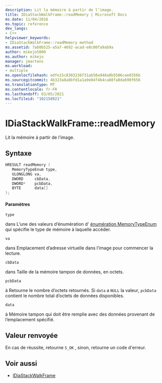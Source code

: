 ```yaml
---
description: Lit la mémoire à partir de l’image.
title: IDiaStackWalkFrame::readMemory | Microsoft Docs
ms.date: 11/04/2016
ms.topic: reference
dev_langs:
- C++
helpviewer_keywords:
- IDiaStackWalkFrame::readMemory method
ms.assetid: 7ab0b525-a5a7-4692-acad-e8c00fa9ab9a
author: mikejo5000
ms.author: mikejo
manager: jmartens
ms.workload:
- multiple
ms.openlocfilehash: edfe15c8303236f31ab50a948a8b5506cee0356b
ms.sourcegitcommit: 4b323a8a8bfd1a1a9e84f4b4ca88fa8da690f656
ms.translationtype: MT
ms.contentlocale: fr-FR
ms.lasthandoff: 03/05/2021
ms.locfileid: "102158921"
---
```

# <a name="idiastackwalkframereadmemory"></a>IDiaStackWalkFrame::readMemory
Lit la mémoire à partir de l’image.

## <a name="syntax"></a>Syntaxe

```C++
HRESULT readMemory ( 
   MemoryTypeEnum type,
   ULONGLONG va,
   DWORD     cbData,
   DWORD*    pcbData,
   BYTE      data[]
);
```

#### <a name="parameters"></a>Paramètres
 `type`

dans L’une des valeurs d’énumération d' [énumération MemoryTypeEnum](../../debugger/debug-interface-access/memorytypeenum.md) qui spécifie le type de mémoire à laquelle accéder.

 `va`

dans Emplacement d’adresse virtuelle dans l’image pour commencer la lecture.

 `cbData`

dans Taille de la mémoire tampon de données, en octets.

 `pcbData`

à Retourne le nombre d’octets retournés. Si `data` a `NULL` la valeur, `pcbData` contient le nombre total d’octets de données disponibles.

 `data`

à Mémoire tampon qui doit être remplie avec des données provenant de l’emplacement spécifié.

## <a name="return-value"></a>Valeur renvoyée
 En cas de réussite, retourne `S_OK` , sinon, retourne un code d'erreur.

## <a name="see-also"></a>Voir aussi
- [IDiaStackWalkFrame](../../debugger/debug-interface-access/idiastackwalkframe.md)
